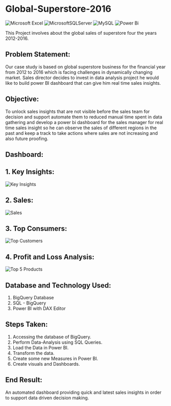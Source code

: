 # Global-Superstore-2016
![Microsoft Excel](https://img.shields.io/badge/Microsoft_Excel-217346?style=for-the-badge&logo=microsoft-excel&logoColor=white)
![MicrosoftSQLServer](https://img.shields.io/badge/Microsoft%20SQL%20Server-CC2927?style=for-the-badge&logo=microsoft%20sql%20server&logoColor=white)
![MySQL](https://img.shields.io/badge/mysql-%2300f.svg?style=for-the-badge&logo=mysql&logoColor=white)
![Power Bi](https://img.shields.io/badge/power_bi-F2C811?style=for-the-badge&logo=powerbi&logoColor=black)

This Project involves about the global sales of superstore four the years 2012-2016.

## Problem Statement:
Our case study is based on global superstore business for the financial year from 2012 to 2016 which is facing challenges in dynamically changing market. Sales director decides to invest in data analysis project he would like to build power BI dashboard that can give him real time sales insights.

## Objective:
To unlock sales insights that are not visible before the sales team for decision and support automate them to reduced manual time spent in data gathering and develop a power bi dashboard for the sales manager for real time sales insight so he can observe the sales of different regions in the past and keep a track to take actions where sales are not increasing and also future proofing.

## Dashboard:
## 1. Key Insights:
![Key Insights](https://user-images.githubusercontent.com/96460908/153128886-0edca8f0-4a53-4feb-b05b-e555ad3f0bbf.jpg)
## 2. Sales:
![Sales](https://user-images.githubusercontent.com/96460908/153128957-e9e9e1d6-a166-4061-99ba-0dd81035f6f8.jpg)
## 3. Top Consumers:
![Top Customers](https://user-images.githubusercontent.com/96460908/153129025-d85f025e-8728-4b95-999f-089cd90c209e.jpg)
## 4. Profit and Loss Analysis:
![Top 5 Products](https://user-images.githubusercontent.com/96460908/153129077-66659c52-3a30-492f-b022-846f63184142.jpg)

## Database and Technology Used:
1. BigQuery Database
2. SQL - BigQuery
3. Power BI with DAX Editor

## Steps Taken:
1. Accessing the database of BigQuery.
2. Perform Data-Analysis using SQL Queries.
3. Load the Data in Power BI.
4. Transform the data.
5. Create some new Measures in Power BI.
6. Create visuals and Dashboards.

## End Result:
An automated dashboard providing quick and latest sales insights in order to support data driven decision making.
